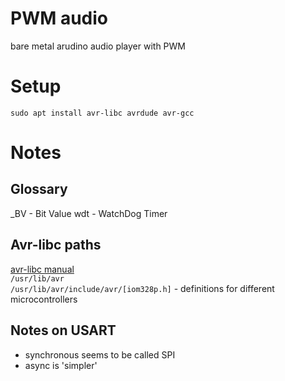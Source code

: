 # PWM audio
bare metal arudino audio player with PWM

# Setup
`sudo apt install avr-libc avrdude avr-gcc`

# Notes
## Glossary
_BV - Bit Value
wdt - WatchDog Timer

## Avr-libc paths
[avr-libc manual](http://nongnu.org/avr-libc/user-manual/modules.html)  
`/usr/lib/avr`  
`/usr/lib/avr/include/avr/[iom328p.h]` - definitions for different microcontrollers  

## Notes on USART
* synchronous seems to be called SPI
* async is 'simpler'
